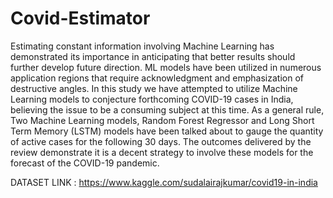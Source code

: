 # Covid-Estimator
Estimating constant information involving Machine Learning has demonstrated its importance in anticipating that better results should further develop future direction. ML models have been utilized in numerous application regions that require acknowledgment and emphasization of destructive angles. In this study we have attempted to utilize Machine Learning models to conjecture forthcoming COVID-19 cases in India, believing the issue to be a consuming subject at this time. As a general rule, Two Machine Learning models, Random Forest Regressor and Long Short Term Memory (LSTM) models have been talked about to gauge the quantity of active cases for the following 30 days. The outcomes delivered by the review demonstrate it is a decent strategy to involve these models for the forecast of the COVID-19 pandemic.  

DATASET LINK : https://www.kaggle.com/sudalairajkumar/covid19-in-india
